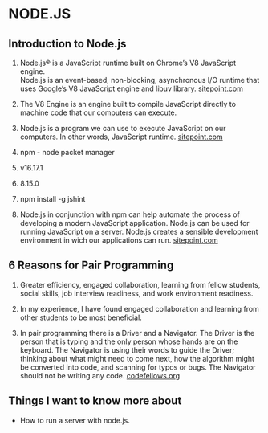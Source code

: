 # NODE.JS  

## Introduction to Node.js  

1. Node.js® is a JavaScript runtime built on Chrome’s V8 JavaScript engine.  
Node.js is an event-based, non-blocking, asynchronous I/O runtime that uses Google’s V8 JavaScript engine and libuv library. [sitepoint.com](https://www.sitepoint.com/an-introduction-to-node-js/)  

2. The V8 Engine is an engine built to compile JavaScript directly to machine code that our computers can execute.  

3. Node.js is a program we can use to execute JavaScript on our computers. In other words, JavaScript runtime. [sitepoint.com](https://www.sitepoint.com/an-introduction-to-node-js/)  

4. npm - node packet manager  

5. v16.17.1  

6. 8.15.0  

7. npm install -g jshint  

8. Node.js in conjunction with npm can help automate the process of developing a modern JavaScript application. Node.js can be used for running JavaScript on a server. Node.js creates a sensible development environment in wich our applications can run.  [sitepoint.com](https://www.sitepoint.com/an-introduction-to-node-js/)  

## 6 Reasons for Pair Programming  

1. Greater efficiency, engaged collaboration, learning from fellow students, social skills, job interview readiness, and work environment readiness.  

2. In my experience, I have found engaged collaboration and learning from other students to be most beneficial.  

3. In pair programming there is a Driver and a Navigator. The Driver is the person that is typing and the only person whose hands are on the keyboard. The Navigator is using their words to guide the Driver; thinking about what might need to come next, how the algorithm might be converted into code, and scanning for typos or bugs. The Navigator should not be writing any code. [codefellows.org](https://www.codefellows.org/blog/6-reasons-for-pair-programming/)  

## Things I want to know more about  

- How to run a server with node.js.  